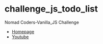 # challenge_js_todo_list

Nomad Coders-Vanilla_JS Challenge
- <A href="https://nomadcoders.co/"> Homepage </A><br>
- <A href="https://www.youtube.com/@nomadcoders"> Youtube </A><br>
